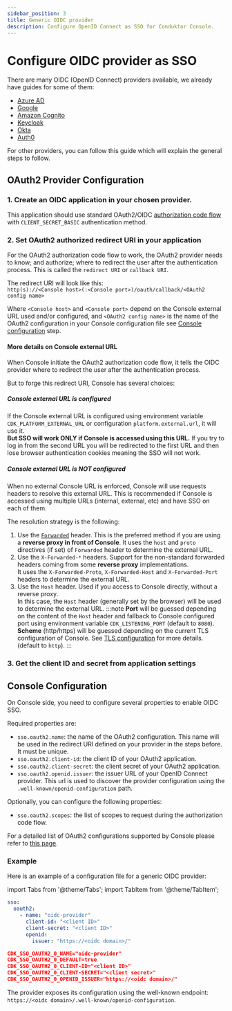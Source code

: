 ```yaml
---
sidebar_position: 3
title: Generic OIDC provider
description: Configure OpenID Connect as SSO for Conduktor Console.
---
```


# Configure OIDC provider as SSO

There are many OIDC (OpenID Connect) providers available, we already have guides for some of them:
- [Azure AD](/platform/get-started/configuration/user-authentication/SSO/azure/)
- [Google](/platform/get-started/configuration/user-authentication/SSO/google/)
- [Amazon Cognito](/platform/get-started/configuration/user-authentication/SSO/amazon-cognito/)
- [Keycloak](/platform/get-started/configuration/user-authentication/SSO/keycloak/)
- [Okta](/platform/get-started/configuration/user-authentication/SSO/okta/)
- [Auth0](/platform/get-started/configuration/user-authentication/SSO/auth0/)

For other providers, you can follow this guide which will explain the general steps to follow.

## OAuth2 Provider Configuration

### 1. Create an OIDC application in your chosen provider.   
This application should use standard OAuth2/OIDC [authorization code flow](https://openid.net/specs/openid-connect-core-1_0.html#CodeFlowAuth) with `CLIENT_SECRET_BASIC` authentication method.

### 2. Set OAuth2 authorized redirect URI in your application

For the OAuth2 authorization code flow to work, the OAuth2 provider needs to know; and authorize; where to redirect the user after the authentication process. 
This is called the `redirect URI` or `callback URI`. 

The redirect URI will look like this:    
`http(s)://<Console host>(:<Console port>)/oauth/callback/<OAuth2 config name>`

Where `<Console host>` and `<Console port>` depend on the Console external URL used and/or configured, and `<OAuth2 config name>` is the name of the OAuth2 configuration in your Console configuration file see [Console configuration](#console-configuration) step.

#### More details on Console external URL
When Console initiate the OAuth2 authorization code flow, it tells the OIDC provider where to redirect the user after the authentication process.

But to forge this redirect URI, Console has several choices: 

##### Console external URL is configured

If the Console external URL is configured using environment variable `CDK_PLATFORM_EXTERNAL_URL` or configuration `platform.external.url`, it will use it.    
**But SSO will work ONLY if Console is accessed using this URL.** 
If you try to log in from the second URL you will be redirected to the first URL and then lose browser authentication cookies meaning the SSO will not work.

##### Console external URL is NOT configured

When no external Console URL is enforced, Console will use requests headers to resolve this external URL.
This is recommended if Console is accessed using multiple URLs (internal, external, etc) and have SSO on each of them.

The resolution strategy is the following:
1. Use the [`Forwarded`](https://developer.mozilla.org/en-US/docs/Web/HTTP/Headers/Forwarded) header. This is the preferred method if you are using a **reverse proxy in front of Console**. 
It uses the `host` and `proto` directives (if set) of `Forwarded` header to determine the external URL.
2. Use the `X-Forwarded-*` headers. Support for the non-standard forwarded headers coming from some **reverse proxy** implementations.    
It uses the `X-Forwarded-Proto`, `X-Forwarded-Host` and `X-Forwarded-Port` headers to determine the external URL.
3. Use the `Host` header. Used if you access to Console directly, without a reverse proxy.   
In this case, the `Host` header (generally set by the browser) will be used to determine the external URL. 
:::note
**Port** will be guessed depending on the content of the `Host` header and fallback to Console configured port using environment variable `CDK_LISTENING_PORT` (default to `8080`).   
**Scheme** (http/https) will be guessed depending on the current TLS configuration of Console. See [TLS configuration](/platform/get-started/configuration/ssl-tls-configuration/) for more details. (default to `http`).
:::

### 3. Get the client ID and secret from application settings

## Console Configuration

On Console side, you need to configure several properties to enable OIDC SSO.

Required properties are:
- `sso.oauth2.name`: the name of the OAuth2 configuration. This name will be used in the redirect URI defined on your provider in the steps before. It must be unique.
- `sso.oauth2.client-id`: the client ID of your OAuth2 application.
- `sso.oauth2.client-secret`: the client secret of your OAuth2 application.
- `sso.oauth2.openid.issuer`: the issuer URL of your OpenID Connect provider. This url is used to discover the provider configuration using the `.well-known/openid-configuration` path.

Optionally, you can configure the following properties:
- `sso.oauth2.scopes`: the list of scopes to request during the authorization code flow.

For a detailed list of OAuth2 configurations supported by Console please refer to [this page](/platform/get-started/configuration/env-variables/#oauth2-properties).

### Example
Here is an example of a configuration file for a generic OIDC provider:

import Tabs from '@theme/Tabs'; import TabItem from '@theme/TabItem';

<Tabs>
<TabItem value="YAML  File" label="YAML File">

```yaml title="platform-config.yaml"
sso:
  oauth2:
    - name: "oidc-provider"
      client-id: "<client ID>"
      client-secret: "<client ID>"
      openid:
        issuer: "https://<oidc domain>/"
```

</TabItem>
<TabItem value="Environment Variables" label="Environment Variables">

```json title=".env"
CDK_SSO_OAUTH2_0_NAME="oidc-provider"
CDK_SSO_OAUTH2_0_DEFAULT=true
CDK_SSO_OAUTH2_0_CLIENT-ID="<client ID>"
CDK_SSO_OAUTH2_0_CLIENT-SECRET="<client secret>"
CDK_SSO_OAUTH2_0_OPENID_ISSUER="https://<oidc domain>/"
```

</TabItem>
</Tabs>

The provider exposes its configuration using the well-known endpoint: `https://<oidc domain>/.well-known/openid-configuration`.
